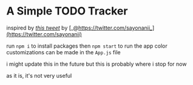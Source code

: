 # A Simple TODO Tracker

inspired by [_this tweet_](https://twitter.com/sayonanii/status/1773835338940629029) by [_@https://twitter.com/sayonanii_](https://twitter.com/sayonanii)

run `npm i` to install packages then `npm start` to run the app
color customizations can be made in the `App.js` file

i might update this in the future but this is probably where i stop for now

as it is, it's not very useful
